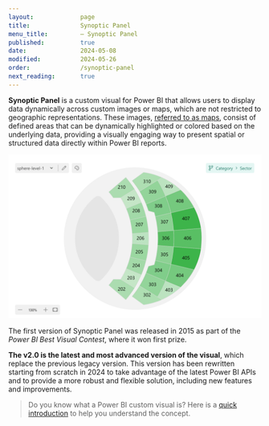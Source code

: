 ```yaml
---
layout:             page
title:              Synoptic Panel
menu_title:         – Synoptic Panel
published:          true
date:               2024-05-08
modified:           2024-05-26
order:              /synoptic-panel
next_reading:       true
---
```


**Synoptic Panel** is a custom visual for Power BI that allows users to display data dynamically across custom images or maps, which are not restricted to geographic representations. These images, [referred to as maps](./concepts/maps/index), consist of defined areas that can be dynamically highlighted or colored based on the underlying data, providing a visually engaging way to present spatial or structured data directly within Power BI reports.

<img src="images/synoptic-panel.png" width="550" class="naked">

The first version of Synoptic Panel was released in 2015 as part of the *Power BI Best Visual Contest*, where it won first prize. 

**The v2.0 is the latest and most advanced version of the visual**, which replace the previous legacy version. This version has been rewritten starting from scratch in 2024 to take advantage of the latest Power BI APIs and to provide a more robust and flexible solution, including new features and improvements.

> Do you know what a Power BI custom visual is? Here is a [quick introduction](../get-started/custom-visuals.md) to help you understand the concept.
